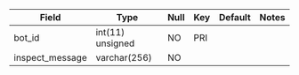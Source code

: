 **Field**|**Type**|**Null**|**Key**|**Default**|**Notes**
-----|-----|-----|-----|-----|-----
bot\_id|int(11) unsigned|NO|PRI| | 
inspect\_message|varchar(256)|NO| | | 